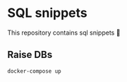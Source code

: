 # SQL snippets

This repository contains sql snippets 🔢


## Raise DBs

```bash
docker-compose up
```
